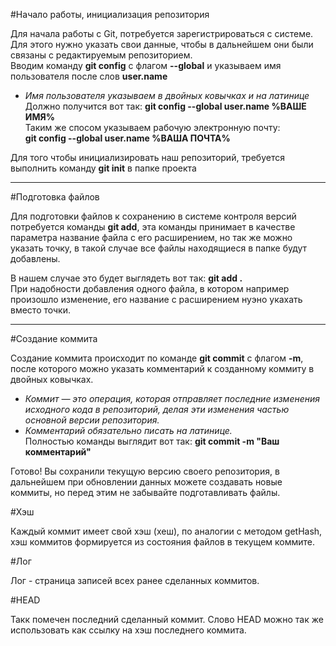 #Начало работы, инициализация репозитория

Для начала работы с Git, потребуется зарегистрироваться с системе. Для этого нужно указать свои данные, чтобы в дальнейшем они были связаны с редактируемым репозиторием.  
Вводим команду **git config** с флагом **--global** и указываем имя пользователя после слов **user.name**  
* _Имя пользователя указываем в двойных ковычках и на латинице_  
Должно получится вот так: **git config --global user.name %ВАШЕ ИМЯ%**  
Таким же спосом указываем рабочую электронную почту:  
**git config --global user.name %ВАША ПОЧТА%**

Для того чтобы инициализировать наш репозиторий, требуется выполнить команду **git init** в папке проекта  

---
#Подготовка файлов

Для подготовки файлов к сохранению в системе контроля версий потребуется команды **git add**, эта команды принимает в качестве параметра название файла с его расширением, но так же можно указать точку, в такой случае все файлы находящиеся в папке будут добавлены.  

В нашем случае это будет выглядеть вот так: **git add .**  
При надобности добавления одного файла, в котором например произошло изменение, его название с расширением нуэно укахать вместо точки.  

---
#Создание коммита

Создание коммита происходит по команде **git commit** с флагом **-m**, после которого можно указать комментарий к созданному коммиту в двойных ковычках.
* _Коммит — это операция, которая отправляет последние изменения исходного кода в репозиторий, делая эти изменения частью основной версии репозитория._  
* _Комментарий обязательно писать на латинице._  
Полностью команды выглядит вот так: **git commit -m "Ваш комментарий"**  

Готово! Вы сохранили текущую версию своего репозитория, в дальнейшем при обновлении данных можете создавать новые коммиты, но перед этим не забывайте подготавливать файлы.

#Хэш

Каждый коммит имеет свой хэш (хеш), по аналогии с методом getHash, хэш коммитов формируется из состояния файлов в текущем коммите.

#Лог

Лог - страница записей всех ранее сделанных коммитов.

#HEAD

Такк помечен последний сделанный коммит. Слово HEAD можно так же использовать как ссылку на хэш последнего коммита.